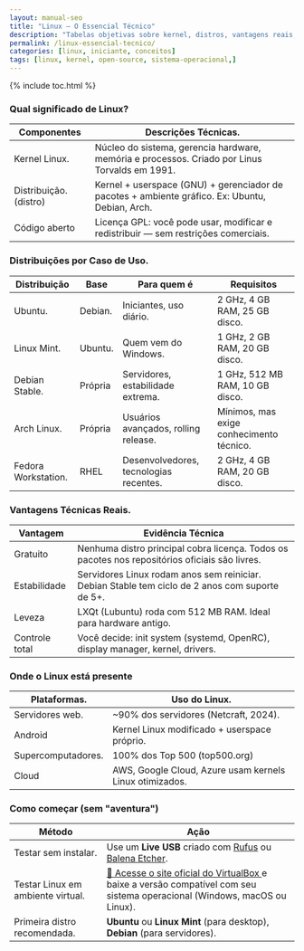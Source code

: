 ```yaml
---
layout: manual-seo
title: "Linux – O Essencial Técnico"
description: "Tabelas objetivas sobre kernel, distros, vantagens reais, onde o Linux é usado e como começar — sem metáforas, só fatos."
permalink: /linux-essencial-tecnico/
categories: [linux, iniciante, conceitos]
tags: [linux, kernel, open-source, sistema-operacional,]
---
```



{% include toc.html %}





<section class="post-content">



   
   <h3>Qual significado de Linux?</h3>
<table class="evergreen-table">
  <thead>
    <tr>
      <th>Componentes</th>
      <th>Descrições Técnicas.</th>
    </tr>
  </thead>
  <tbody>
    <tr>
      <td data-label="Componente">Kernel Linux.</td>
      <td data-label="Descrição Técnica">Núcleo do sistema, gerencia hardware, memória e processos. Criado por Linus Torvalds em 1991.</td>
    </tr>
    <tr>
      <td data-label="Componente">Distribuição. (distro)</td>
      <td data-label="Descrição Técnica">Kernel + userspace (GNU) + gerenciador de pacotes + ambiente gráfico. Ex: Ubuntu, Debian, Arch.</td>
    </tr>
    <tr>
      <td data-label="Componente">Código aberto</td>
      <td data-label="Descrição Técnica">Licença GPL: você pode usar, modificar e redistribuir — sem restrições comerciais.</td>
    </tr>
  </tbody>
</table>

<h3 id="distros">Distribuições por Caso de Uso.</h3>
<table class="evergreen-table">
  <thead>
    <tr>
      <th>Distribuição</th>
      <th>Base</th>
      <th>Para quem é</th>
      <th>Requisitos</th>
    </tr>
  </thead>
  <tbody>
    <tr>
      <td data-label="Distribuição">Ubuntu.</td>
      <td data-label="Base">Debian.</td>
      <td data-label="Para quem é">Iniciantes, uso diário.</td>
      <td data-label="Requisitos">2 GHz, 4 GB RAM, 25 GB disco.</td>
    </tr>
    <tr>
      <td data-label="Distribuição">Linux Mint.</td>
      <td data-label="Base">Ubuntu.</td>
      <td data-label="Para quem é">Quem vem do Windows.</td>
      <td data-label="Requisitos">1 GHz, 2 GB RAM, 20 GB disco.</td>
    </tr>
    <tr>
      <td data-label="Distribuição">Debian Stable.</td>
      <td data-label="Base">Própria</td>
      <td data-label="Para quem é">Servidores, estabilidade extrema.</td>
      <td data-label="Requisitos">1 GHz, 512 MB RAM, 10 GB disco.</td>
    </tr>
    <tr>
      <td data-label="Distribuição">Arch Linux.</td>
      <td data-label="Base">Própria</td>
      <td data-label="Para quem é">Usuários avançados, rolling release.</td>
      <td data-label="Requisitos">Mínimos, mas exige conhecimento técnico.</td>
    </tr>
    <tr>
      <td data-label="Distribuição">Fedora Workstation.</td>
      <td data-label="Base">RHEL</td>
      <td data-label="Para quem é">Desenvolvedores, tecnologias recentes.</td>
      <td data-label="Requisitos">2 GHz, 4 GB RAM, 20 GB disco.</td>
    </tr>
  </tbody>
</table>

<h3 id="vantagens">Vantagens Técnicas Reais.</h3>
<table class="evergreen-table">
  <thead>
    <tr>
      <th>Vantagem</th>
      <th>Evidência Técnica</th>
    </tr>
  </thead>
  <tbody>
    <tr>
      <td data-label="Vantagem">Gratuito</td>
      <td data-label="Evidência Técnica">Nenhuma distro principal cobra licença. Todos os pacotes nos repositórios oficiais são livres.</td>
    </tr>
    <tr>
      <td data-label="Vantagem">Estabilidade</td>
      <td data-label="Evidência Técnica">Servidores Linux rodam anos sem reiniciar. Debian Stable tem ciclo de 2 anos com suporte de 5+.</td>
    </tr>
    <tr>
      <td data-label="Vantagem">Leveza</td>
      <td data-label="Evidência Técnica">LXQt (Lubuntu) roda com 512 MB RAM. Ideal para hardware antigo.</td>
    </tr>
    <tr>
      <td data-label="Vantagem">Controle total</td>
      <td data-label="Evidência Técnica">Você decide: init system (systemd, OpenRC), display manager, kernel, drivers.</td>
    </tr>
  </tbody>
</table>

<h3 id="onde-esta">Onde o Linux está presente</h3>
<table class="evergreen-table">
  <thead>
    <tr>
      <th>Plataformas.</th>
      <th>Uso do Linux.</th>
    </tr>
  </thead>
  <tbody>
    <tr>
      <td data-label="Plataforma">Servidores web.</td>
      <td data-label="Uso do Linux">~90% dos servidores (Netcraft, 2024).</td>
    </tr>
    <tr>
      <td data-label="Plataforma">Android</td>
      <td data-label="Uso do Linux">Kernel Linux modificado + userspace próprio.</td>
    </tr>
    <tr>
      <td data-label="Plataforma">Supercomputadores.</td>
      <td data-label="Uso do Linux">100% dos Top 500 (top500.org)</td>
    </tr>
    <tr>
      <td data-label="Plataforma">Cloud</td>
      <td data-label="Uso do Linux">AWS, Google Cloud, Azure usam kernels Linux otimizados.</td>
    </tr>
  </tbody>
</table>

<h3 id="como-comecar">Como começar (sem "aventura")</h3>
<table class="evergreen-table">
  <thead>
    <tr>
      <th>Método</th>
      <th>Ação</th>
    </tr>
  </thead>
  <tbody>
    <tr>
  <td data-label="Método">Testar sem instalar.</td>
  <td data-label="Ação">
    Use um <strong>Live USB</strong> criado com 
    <a href="https://rufus.ie/" target="_blank" rel="noopener noreferrer">Rufus</a> 
    ou 
    <a href="https://www.balena.io/etcher/" target="_blank" rel="noopener noreferrer">Balena Etcher</a>.
  </td>
</tr>

<tr>
  <td data-label="Método">Testar Linux em ambiente virtual.</td>
  <td data-label="Ação">
    <a href="https://www.virtualbox.org/" target="_blank" rel="noopener noreferrer">
      🔗 Acesse o site oficial do VirtualBox
    </a>
    e baixe a versão compatível com seu sistema operacional (Windows, macOS ou Linux).  
   </td>
</tr>

<tr>
  <td data-label="Método">Primeira distro recomendada.</td>
  <td data-label="Ação">
    <strong>Ubuntu</strong> ou <strong>Linux Mint</strong> (para desktop),  
    <strong>Debian</strong> (para servidores).
  </td>
</tr>

  </tbody>
</table>
   
   </section>





